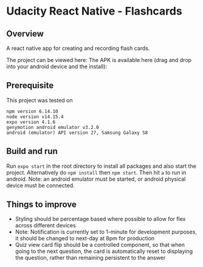 # Udacity React Native - Flashcards

## Overview
A react native app for creating and recording flash cards.

The project can be viewed here:
The APK is available here (drag and drop into your android device and the install):

## Prerequisite

This project was tested on 

```
npm version 6.14.10
node version v14.15.4
expo version 4.1.6
genymotion android emulator v3.2.0
android (emulator) API version 27, Samsung Galaxy S8
```

## Build and run
Run `expo start` in the root directory to install all packages and also start the project. Alternatively do `npm install` then `npm start`. 
Then hit `a` to run in android. Note: an android emulator must be started, or android physical device must be connected.

## Things to improve
- Styling should be percentage based where possible to allow for flex across different devices
- Note: Notification is currently set to 1-minute for development purposes, it should be changed to next-day at 8pm for production
- Quiz view card flip should be a controlled component, so that when going to the next question, the card is automatically reset to displaying the question, rather than remaining persistent to the answer